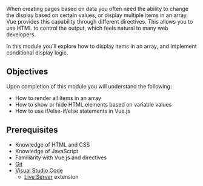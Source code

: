 When creating pages based on data you often need the ability to change the display based on certain values, or display multiple items in an array. Vue provides this capability through different directives. This allows you to use HTML to control the output, which feels natural to many web developers.

In this module you'll explore how to display items in an array, and implement conditional display logic.

## Objectives

Upon completion of this module you will understand the following:

- How to render all items in an array
- How to show or hide HTML elements based on variable values
- How to use if/else-if/else statements in Vue.js

## Prerequisites

- Knowledge of HTML and CSS
- Knowledge of JavaScript
- Familiarity with Vue.js and directives
- [Git](https://git-scm.com/)
- [Visual Studio Code](https://code.visualstudio.com)
  - [Live Server](https://marketplace.visualstudio.com/items?itemName=ritwickdey.LiveServer) extension
